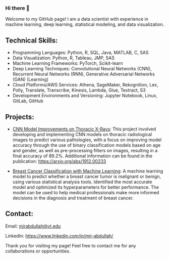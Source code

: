 ### Hi there 👋

Welcome to my GitHub page! I am a data scientist with experience in machine learning, deep learning, statistical modeling, and data visualization.


## Technical Skills:

* Programming Languages: Python, R, SQL, Java, MATLAB, C, SAS
* Data Visualization: Python, R, Tableau, JMP, SAS
* Machine Learning Frameworks: PyTorch, Scikit-learn  
* Deep Learning Techniques: Convolutional Neural Networks (CNN), Recurrent Neural Networks (RNN), Generative Adversarial Networks (GAN) (Learning)
* Cloud Platforms/AWS Services: Athena, SageMaker, Rekognition, Lex, Polly, Translate, Transcribe, Kinesis, Lambda, Glue, Textract, S3
* Development Environments and Versioning: Jupyter Notebook, Linux, GitLab, GitHub
  
## Projects:

* [CNN Model Improvements on Thoracic X-Rays]([url](https://arxiv.org/abs/1912.00233)): This project involved developing and implementing CNN models on thoracic radiological images to predict various pathologies, with a focus on improving model accuracy through the use of binary classification models based on age and gender, as well as pre-processing filters on images, resulting in a final accuracy of 89.2%. Additional information can be found in the publication: https://arxiv.org/abs/1912.00233 
  
  
* [Breast Cancer Classification with Machine Learning](https://github.com/mir-m-abdullah/data-science-portfolio/tree/main/Breast%20Cancer%20Detection): A machine learning model to predict whether a breast cancer tumor is malignant or benign, using various statistical analysis tools. Identified the most accurate model and optimized its hyperparameters for better performance. The model can be used to help medical professionals make more informed decisions in the diagnosis and treatment of breast cancer.
  
## Contact:

  Email: mirabdullah@vt.edu  
  
  LinkedIn: https://www.linkedin.com/in/mir-abdullah/  
  
Thank you for visiting my page! Feel free to contact me for any collaborations or opportunities.

